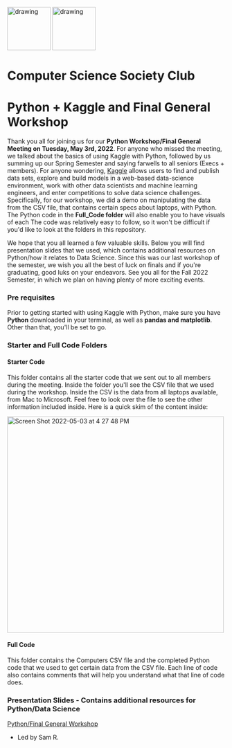 <img src="https://i.imgur.com/JybZuXd.png" alt="drawing" width="100"/> <img src="https://i.imgur.com/Bzkqs5I.png" alt="drawing" width="100"/>


# Computer Science Society Club
<!-- <a href="https://ibb.co/Rpm6Cr3"><img src="https://i.ibb.co/8Dpxjvr/CSS-Tech-Interview-Prep.png" alt="CSS-Tech-Interview-Prep" border="0" style="width: 200px; height: 250px"></a><br /><a target='_blank' href='https://imgbb.com/'></a><br /> -->

# Python + Kaggle and Final General Workshop
Thank you all for joining us for our **Python Workshop/Final General Meeting on Tuesday, May 3rd, 2022**. For anyone who missed the meeting, we talked about the basics of using Kaggle with Python, followed by us summing up our Spring Semester and saying farwells to all seniors (Execs + members). For anyone wondering, [Kaggle](https://www.kaggle.com/) allows users to find and publish data sets, explore and build models in a web-based data-science environment, work with other data scientists and machine learning engineers, and enter competitions to solve data science challenges. Specifically, for our workshop, we did a demo on manipulating the data from the CSV file, that contains certain specs about laptops, with Python. The Python code in the **Full_Code folder** will also enable you to have visuals of each  The code was relatively easy to follow, so it won't be difficult if you'd like to look at the folders in this repository.

We hope that you all learned a few valuable skills. Below you will find presentation slides that we used, which contains additional resources on Python/how it relates to Data Science. Since this was our last workshop of the semester, we wish you all the best of luck on finals and if you're graduating, good luks on your endeavors. See you all for the Fall 2022 Semester, in which we plan on having plenty of more exciting events.

### Pre requisites
Prior to getting started with using Kaggle with Python, make sure you have **Python** downloaded in your terminal, as well as **pandas and matplotlib**. Other than that, you'll be set to go.

### Starter and Full Code Folders
#### Starter Code
This folder contains all the starter code that we sent out to all members during the meeting. Inside the folder you'll see the CSV file that we used during the workshop. Inside the CSV is the data from all laptops available, from Mac to Microsoft. Feel free to look over the file to see the other information included inside. Here is a quick skim of the content inside:

<img width="500" alt="Screen Shot 2022-05-03 at 4 27 48 PM" src="https://user-images.githubusercontent.com/71786791/166560424-684d537d-c9aa-42c9-a431-9b8f2d9fdee5.png">


#### Full Code
This folder contains the Computers CSV file and the completed Python code that we used to get certain data from the CSV file. Each line of code also contains comments that will help you understand what that line of code does.

### Presentation Slides - Contains additional resources for Python/Data Science
[Python/Final General Workshop](https://docs.google.com/presentation/d/1RyVjgClG7m6CqC6YKgz01ez4u98OpaS2YRqO3FnxpjQ/edit?usp=sharing)


- Led by Sam R.
